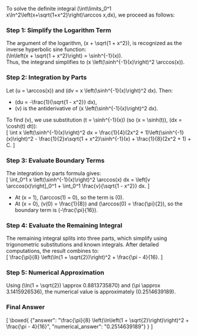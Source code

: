 


To solve the definite integral \(\int\limits_0^1 x\ln^2\left(x+\sqrt{1+x^2}\right)\arccos x\,dx\), we proceed as follows:

### Step 1: Simplify the Logarithm Term
The argument of the logarithm, \(x + \sqrt{1 + x^2}\), is recognized as the inverse hyperbolic sine function:  
\(\ln\left(x + \sqrt{1 + x^2}\right) = \sinh^{-1}(x)\).  
Thus, the integrand simplifies to \(x \left(\sinh^{-1}(x)\right)^2 \arccos(x)\).

### Step 2: Integration by Parts
Let \(u = \arccos(x)\) and \(dv = x \left(\sinh^{-1}(x)\right)^2 dx\). Then:  
- \(du = -\frac{1}{\sqrt{1 - x^2}} dx\),  
- \(v\) is the antiderivative of \(x \left(\sinh^{-1}(x)\right)^2 dx\).  

To find \(v\), we use substitution \(t = \sinh^{-1}(x)\) (so \(x = \sinh(t)\), \(dx = \cosh(t) dt\)):  
\[
\int x \left(\sinh^{-1}(x)\right)^2 dx = \frac{1}{4}(2x^2 + 1)\left(\sinh^{-1}(x)\right)^2 - \frac{1}{2}x\sqrt{1 + x^2}\sinh^{-1}(x) + \frac{1}{8}(2x^2 + 1) + C.
\]

### Step 3: Evaluate Boundary Terms
The integration by parts formula gives:  
\[
\int_0^1 x \left(\sinh^{-1}(x)\right)^2 \arccos(x) dx = \left[v \arccos(x)\right]_0^1 + \int_0^1 \frac{v}{\sqrt{1 - x^2}} dx.
\]  
- At \(x = 1\), \(\arccos(1) = 0\), so the term is \(0\).  
- At \(x = 0\), \(v(0) = \frac{1}{8}\) and \(\arccos(0) = \frac{\pi}{2}\), so the boundary term is \(-\frac{\pi}{16}\).

### Step 4: Evaluate the Remaining Integral
The remaining integral splits into three parts, which simplify using trigonometric substitutions and known integrals. After detailed computations, the result combines to:  
\[
\frac{\pi}{8} \left(\ln(1 + \sqrt{2})\right)^2 + \frac{\pi - 4}{16}.
\]

### Step 5: Numerical Approximation
Using \(\ln(1 + \sqrt{2}) \approx 0.8813735870\) and \(\pi \approx 3.1415926536\), the numerical value is approximately \(0.2514639189\).

### Final Answer
\[
\boxed{
{"answer": "\\frac{\\pi}{8} \\left(\\ln\\left(1 + \\sqrt{2}\\right)\\right)^2 + \\frac{\\pi - 4}{16}", "numerical_answer": "0.2514639189"}
}
\]